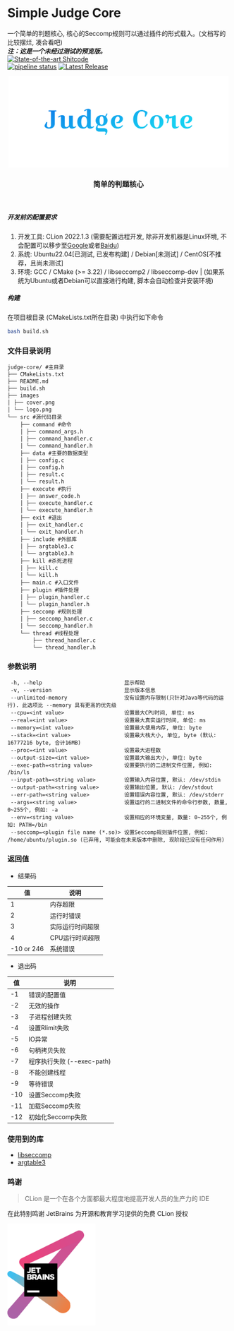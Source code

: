 

# Simple Judge Core

一个简单的判题核心, 核心的Seccomp规则可以通过插件的形式载入。(文档写的比较摆烂, 凑合看吧)
<br />
***注：这是一个未经过测试的预览版。***
<br />
[![State-of-the-art Shitcode](https://img.shields.io/static/v1?label=State-of-the-art&message=Shitcode&color=7B5804)](https://github.com/trekhleb/state-of-the-art-shitcode)
<br />
[![pipeline status](http://gitlab.shawngao.org/root/judge-core/badges/main/pipeline.svg)](http://gitlab.shawngao.org/root/judge-core/-/commits/main) [![Latest Release](http://gitlab.shawngao.org/root/judge-core/-/badges/release.svg)](http://gitlab.shawngao.org/root/judge-core/-/releases)
<br />

<p align="center">
  <a href="#">
    <img src="./images/cover.png" alt="Logo" width="500"/>
  </a>
</p>
<h3 align="center">简单的判题核心</h3>
<p align="center">
  <br />
</p>


##### **开发前的配置要求**

1. 开发工具: CLion 2022.1.3 (需要配置远程开发, 除非开发机器是Linux环境, 不会配置可以移步至[Google](https://www.google.com/)或者[Baidu](https://www.baidu.com/))
2. 系统: Ubuntu22.04[已测试, 已发布构建] / Debian[未测试] / CentOS[不推荐，且尚未测试]
2. 环境: GCC / CMake (>= 3.22) / libseccomp2 / libseccomp-dev | (如果系统为Ubuntu或者Debian可以直接进行构建, 脚本会自动检查并安装环境)

##### **构建**

在项目根目录 (CMakeLists.txt所在目录) 中执行如下命令
```sh
bash build.sh
```

### 文件目录说明

```
judge-core/ #主目录
├── CMakeLists.txt
├── README.md
├── build.sh
├── images
│ ├── cover.png
│ └── logo.png
└── src #源代码目录
    ├── command #命令
    │ ├── command_args.h
    │ ├── command_handler.c
    │ └── command_handler.h
    ├── data #主要的数据类型
    │ ├── config.c
    │ ├── config.h
    │ ├── result.c
    │ └── result.h
    ├── execute #执行
    │ ├── answer_code.h
    │ ├── execute_handler.c
    │ └── execute_handler.h
    ├── exit #退出
    │ ├── exit_handler.c
    │ └── exit_handler.h
    ├── include #外部库
    │ ├── argtable3.c
    │ └── argtable3.h
    ├── kill #杀死进程
    │ ├── kill.c
    │ └── kill.h
    ├── main.c #入口文件
    ├── plugin #插件处理
    │ ├── plugin_handler.c
    │ └── plugin_handler.h
    ├── seccomp #规则处理
    │ ├── seccomp_handler.c
    │ └── seccomp_handler.h
    └── thread #线程处理
        ├── thread_handler.c
        └── thread_handler.h

```

### 参数说明

```
 -h, --help                          显示帮助
 -v, --version                       显示版本信息
 --unlimited-memory                  没有设置内存限制(只针对Java等代码的运行). 此选项比 --memory 具有更高的优先级
 --cpu=<int value>                   设置最大CPU时间, 单位: ms
 --real=<int value>                  设置最大真实运行时间, 单位: ms
 --memory=<int value>                设置最大使用内存, 单位: byte
 --stack=<int value>                 设置最大栈大小, 单位, byte (默认: 16777216 byte, 合计16MB)
 --proc=<int value>                  设置最大进程数
 --output-size=<int value>           设置最大输出大小, 单位: byte
 --exec-path=<string value>          设置要执行的二进制文件位置, 例如: /bin/ls
 --input-path=<string value>         设置输入内容位置, 默认: /dev/stdin
 --output-path=<string value>        设置输出位置, 默认: /dev/stdout
 --err-path=<string value>           设置错误内容位置, 默认: /dev/stderr
 --args=<string value>               设置运行的二进制文件的命令行参数, 数量, 0~255个, 例如: -a
 --env=<string value>                设置相应的环境变量, 数量: 0~255个, 例如: PATH=/bin
 --seccomp=<plugin file name (*.so)> 设置Seccomp规则插件位置, 例如: /home/ubuntu/plugin.so (已弃用, 可能会在未来版本中删除, 现阶段已没有任何作用)
```

### 返回值

- 结果码

| 值          | 说明        |
|------------|-----------|
| 1          | 内存超限      |
| 2          | 运行时错误     |
| 3          | 实际运行时间超限  |
| 4          | CPU运行时间超限 |
| -10 or 246 | 系统错误      |

- 退出码

| 值   | 说明                   |
|-----|----------------------|
| -1  | 错误的配置值               |
| -2  | 无效的操作                |
| -3  | 子进程创建失败              |
| -4  | 设置Rlimit失败           |
| -5  | IO异常                 |
| -6  | 句柄拷贝失败               |
| -7  | 程序执行失败 (--exec-path) |
| -8  | 不能创建线程               |
| -9  | 等待错误                 |
| -10 | 设置Seccomp失败          |
| -11 | 加载Seccomp失败          |
| -12 | 初始化Seccomp失败         |

### 使用到的库

- [libseccomp](https://github.com/seccomp/libseccomp)
- [argtable3](https://github.com/argtable/argtable3)

### 鸣谢

> CLion 是一个在各个方面都最大程度地提高开发人员的生产力的 IDE

在此特别鸣谢 JetBrains 为开源和教育学习提供的免费 CLion 授权

<img src="./images/jetbrains-variant-3.png" alt="Logo" width="200"/>
